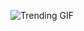 
<!-- GIF_SECTION -->
![Trending GIF](https://media2.giphy.com/media/v1.Y2lkPThiYjIxNzcyNzMzMnAxbDgwYXlqbDh2aHFpN2c1YXppaHY1bXp1ZGJwZmYzZDFrYyZlcD12MV9naWZzX3NlYXJjaCZjdD1n/QswHqxRk7svjq/giphy.gif)
<!-- END_GIF_SECTION -->
